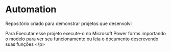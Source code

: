 # Automation
Repositório criado para demonstrar projetos que desenvolvi
<p>
 Para Executar esse projeto execute-o no Microsoft Power forms importando o modelo para ver seu funcionamento ou leia o documento descrevendo suas funções
<\p>
